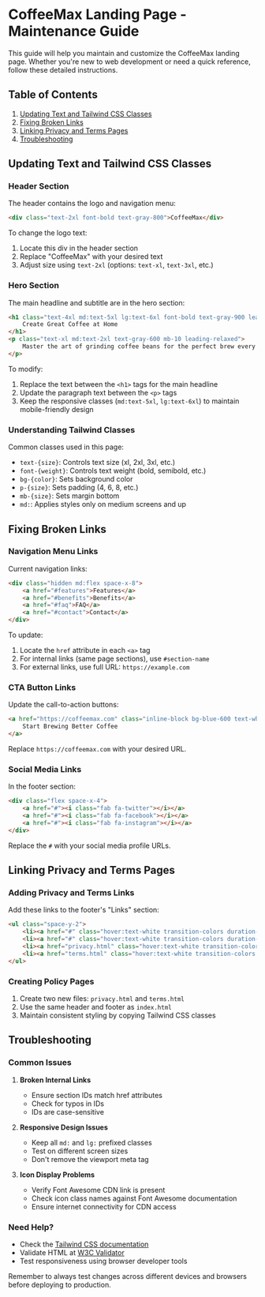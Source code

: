 # CoffeeMax Landing Page - Maintenance Guide

This guide will help you maintain and customize the CoffeeMax landing page. Whether you're new to web development or need a quick reference, follow these detailed instructions.

## Table of Contents
1. [Updating Text and Tailwind CSS Classes](#updating-text-and-tailwind-css-classes)
2. [Fixing Broken Links](#fixing-broken-links)
3. [Linking Privacy and Terms Pages](#linking-privacy-and-terms-pages)
4. [Troubleshooting](#troubleshooting)

## Updating Text and Tailwind CSS Classes

### Header Section
The header contains the logo and navigation menu:
```html
<div class="text-2xl font-bold text-gray-800">CoffeeMax</div>
```
To change the logo text:
1. Locate this div in the header section
2. Replace "CoffeeMax" with your desired text
3. Adjust size using `text-2xl` (options: `text-xl`, `text-3xl`, etc.)

### Hero Section
The main headline and subtitle are in the hero section:
```html
<h1 class="text-4xl md:text-5xl lg:text-6xl font-bold text-gray-900 leading-tight mb-6">
    Create Great Coffee at Home
</h1>
<p class="text-xl md:text-2xl text-gray-600 mb-10 leading-relaxed">
    Master the art of grinding coffee beans for the perfect brew every time.
</p>
```
To modify:
1. Replace the text between the `<h1>` tags for the main headline
2. Update the paragraph text between the `<p>` tags
3. Keep the responsive classes (`md:text-5xl`, `lg:text-6xl`) to maintain mobile-friendly design

### Understanding Tailwind Classes
Common classes used in this page:
- `text-{size}`: Controls text size (xl, 2xl, 3xl, etc.)
- `font-{weight}`: Controls text weight (bold, semibold, etc.)
- `bg-{color}`: Sets background color
- `p-{size}`: Sets padding (4, 6, 8, etc.)
- `mb-{size}`: Sets margin bottom
- `md:`: Applies styles only on medium screens and up

## Fixing Broken Links

### Navigation Menu Links
Current navigation links:
```html
<div class="hidden md:flex space-x-8">
    <a href="#features">Features</a>
    <a href="#benefits">Benefits</a>
    <a href="#faq">FAQ</a>
    <a href="#contact">Contact</a>
</div>
```
To update:
1. Locate the `href` attribute in each `<a>` tag
2. For internal links (same page sections), use `#section-name`
3. For external links, use full URL: `https://example.com`

### CTA Button Links
Update the call-to-action buttons:
```html
<a href="https://coffeemax.com" class="inline-block bg-blue-600 text-white...">
    Start Brewing Better Coffee
</a>
```
Replace `https://coffeemax.com` with your desired URL.

### Social Media Links
In the footer section:
```html
<div class="flex space-x-4">
    <a href="#"><i class="fab fa-twitter"></i></a>
    <a href="#"><i class="fab fa-facebook"></i></a>
    <a href="#"><i class="fab fa-instagram"></i></a>
</div>
```
Replace the `#` with your social media profile URLs.

## Linking Privacy and Terms Pages

### Adding Privacy and Terms Links
Add these links to the footer's "Links" section:
```html
<ul class="space-y-2">
    <li><a href="#" class="hover:text-white transition-colors duration-300">About</a></li>
    <li><a href="#" class="hover:text-white transition-colors duration-300">Blog</a></li>
    <li><a href="privacy.html" class="hover:text-white transition-colors duration-300">Privacy Policy</a></li>
    <li><a href="terms.html" class="hover:text-white transition-colors duration-300">Terms of Service</a></li>
</ul>
```

### Creating Policy Pages
1. Create two new files: `privacy.html` and `terms.html`
2. Use the same header and footer as `index.html`
3. Maintain consistent styling by copying Tailwind CSS classes

## Troubleshooting

### Common Issues
1. **Broken Internal Links**
   - Ensure section IDs match href attributes
   - Check for typos in IDs
   - IDs are case-sensitive

2. **Responsive Design Issues**
   - Keep all `md:` and `lg:` prefixed classes
   - Test on different screen sizes
   - Don't remove the viewport meta tag

3. **Icon Display Problems**
   - Verify Font Awesome CDN link is present
   - Check icon class names against Font Awesome documentation
   - Ensure internet connectivity for CDN access

### Need Help?
- Check the [Tailwind CSS documentation](https://tailwindcss.com/docs)
- Validate HTML at [W3C Validator](https://validator.w3.org/)
- Test responsiveness using browser developer tools

Remember to always test changes across different devices and browsers before deploying to production.